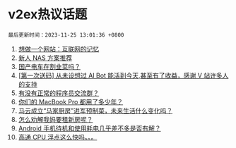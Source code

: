 # v2ex热议话题

`最后更新时间：2023-11-25 13:01:36 +0800`

1. [想做一个网站：互联网的记忆](https://www.v2ex.com/t/994818)
1. [新人 NAS 方案推荐](https://www.v2ex.com/t/994862)
1. [国产电车在割韭菜吗？](https://www.v2ex.com/t/994845)
1. [[第一次送码] 从未设想过 AI Bot 能活到今天,甚至有了收益，感谢 V 站许多人的支持](https://www.v2ex.com/t/995010)
1. [有没有正常的程序员交流群？](https://www.v2ex.com/t/994819)
1. [你们的 MacBook Pro 都用了多少年？](https://www.v2ex.com/t/994941)
1. [马云成立“马家厨房”进军预制菜，未来生活什么变化吗？](https://www.v2ex.com/t/994875)
1. [怎么劝解我妈要租新房呢？](https://www.v2ex.com/t/994848)
1. [Android 手机待机和使用耗电几乎差不多是否有解？](https://www.v2ex.com/t/994866)
1. [高通 CPU 浮点这么快吗。。。](https://www.v2ex.com/t/994966)

